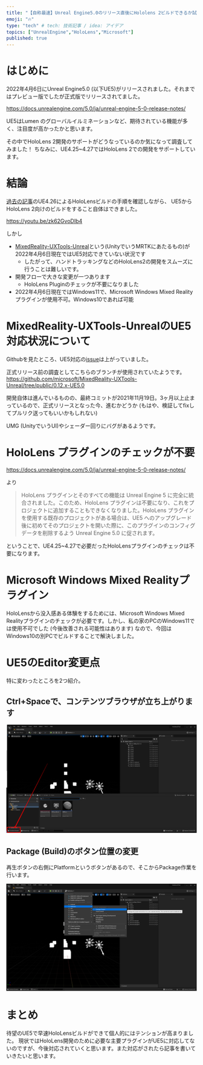 ```yaml
---
title: "【自称最速】Unreal Engine5.0のリリース直後にHololens 2ビルドできるか試してみた"
emoji: "🔥"
type: "tech" # tech: 技術記事 / idea: アイデア
topics: ["UnrealEngine","HoloLens","Microsoft"]
published: true
---
```


# はじめに
2022年4月6日にUnreal Engine5.0 (以下UE5)がリリースされました。それまではプレビュー版でしたが正式版でリリースされてました。

https://docs.unrealengine.com/5.0/ja/unreal-engine-5-0-release-notes/

UE5はLumen のグローバルイルミネーションなど、期待されている機能が多く、注目度が高かったかと思います。

その中でHoloLens 2開発のサポートがどうなっているのか気になって調査してみました！
ちなみに、UE4.25~4.27ではHoloLens 2での開発をサポートしています。

# 結論

[過去の記事](https://zenn.dev/iwaken71/articles/6792badbdec8d6)のUE4.26によるHoloLensビルドの手順を確認しながら、
UE5からHoloLens 2向けのビルドをすること自体はできました。

https://youtu.be/zk62GvoDIb4

しかし

- [MixedReality-UXTools-Unreal](https://github.com/microsoft/MixedReality-UXTools-Unreal)という(UnityでいうMRTKにあたるもの)が2022年4月6日現在ではUE5対応できていない状況です
  - したがって、ハンドトラッキングなどのHoloLens2の開発をスムーズに行うことは難しいです。
- 開発フローで大きな変更が一つあります
  - HoloLens Pluginのチェックが不要になりました
- 2022年4月6日現在ではWindows11で、Microsoft Windows Mixed Realityプラグインが使用不可。Windows10であれば可能

# MixedReality-UXTools-UnrealのUE5対応状況について

Githubを見たところ、UE5対応の[issue](https://github.com/microsoft/MixedReality-UXTools-Unreal/issues/46)は上がっていました。

正式リリース前の調査としてこちらのブランチが使用されていたようです。
https://github.com/microsoft/MixedReality-UXTools-Unreal/tree/public/0.12.x-UE5.0


開発自体は進んでいるものの、最終コミットが2021年11月19日。3ヶ月以上止まっているので、正式リリースとなった今、進むかどうか (もはや、検証してfixしてプルリク送ってもいいかもしれない)

UMG (UnityでいうUI)やシェーダー回りにバグがあるようです。

# HoloLens プラグインのチェックが不要

https://docs.unrealengine.com/5.0/ja/unreal-engine-5-0-release-notes/

より

> HoloLens プラグインとそのすべての機能は Unreal Engine 5 に完全に統合されました。このため、HoloLens プラグインは不要になり、これをプロジェクトに追加することもできなくなりました。HoloLens プラグインを使用する既存のプロジェクトがある場合は、UE5 へのアップグレード後に初めてそのプロジェクトを開いた際に、このプラグインのコンフィグ データを削除するよう Unreal Engine 5.0 に促されます。

ということで、UE4.25~4.27で必要だったHoloLensプラグインのチェックは不要になります。

# Microsoft Windows Mixed Realityプラグイン

HoloLensから没入感ある体験をするためには、Microsoft Windows Mixed Realityプラグインのチェックが必要です。しかし、私の家のPCのWindows11では使用不可でした (今後改善される可能性はあります) なので、今回はWindows10の別PCでビルドすることで解決しました。

# UE5のEditor変更点

特に変わったところを2つ紹介。

## Ctrl+Spaceで、コンテンツブラウザが立ち上がります

![](/images/babylon/2022-04-06-07-54-33.png)

## Package (Build)のボタン位置の変更

再生ボタンの右側にPlatformというボタンがあるので、そこからPackage作業を行います。

![](/images/babylon/2022-04-06-07-52-32.png)

# まとめ

待望のUE5で早速HoloLensビルドができて個人的にはテンションが高まりました。
現状ではHoloLens開発のために必要な主要プラグインがUE5に対応してないのですが、今後対応されていくと思います。また対応がされたら記事を書いていきたいと思います。
